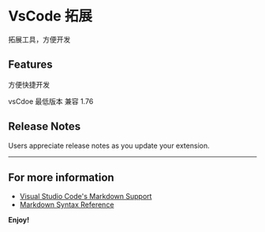 # VsCode 拓展

拓展工具，方便开发

## Features

方便快捷开发

vsCdoe 最低版本 兼容 1.76

## Release Notes

Users appreciate release notes as you update your extension.

---

## For more information

* [Visual Studio Code's Markdown Support](https://code.visualstudio.com/docs/languages/markdown)
* [Markdown Syntax Reference](https://help.github.com/articles/markdown-basics/)

**Enjoy!**
